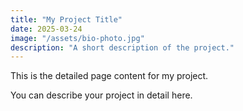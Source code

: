 ```yaml
---
title: "My Project Title"
date: 2025-03-24
image: "/assets/bio-photo.jpg"
description: "A short description of the project."
---
```


This is the detailed page content for my project.

You can describe your project in detail here.
